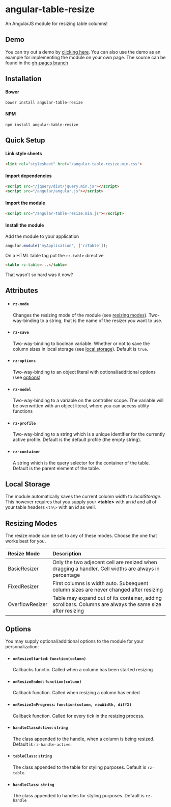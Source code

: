 # angular-table-resize
An AngularJS module for resizing table columns!

## Demo
You can try out a demo by [clicking here](https://tympanix.github.io/angular-table-resize/). You can also use the demo as an example for implementing the module on your own page. The source can be found in the [gh-pages branch](https://github.com/Tympanix/angular-table-resize/tree/gh-pages)

## Installation
#### Bower
```
bower install angular-table-resize
```
#### NPM
```
npm install angular-table-resize
```

## Quick Setup
#### Link style sheets
```html
<link rel="stylesheet" href="/angular-table-resize.min.css">
```

#### Import dependencies
```html
<script src="/jquery/dist/jquery.min.js"></script>
<script src="/angular/angular.js"></script>
```

#### Import the module
```html
<script src="/angular-table-resize.min.js"></script>
```

#### Install the module
Add the module to your application
```javascript
angular.module('myApplication', ['rzTable']);
```

On a HTML table tag put the `rz-table` directive
```html
<table rz-table>...</table>
```

That wasn't so hard was it now?

## Attributes
* #### `rz-mode`
  Changes the resizing mode of the module (see [resizing modes](#resizing-modes)). Two-way-binding to a string, that is the name of the resizer you want to use.
  
* #### `rz-save`
  Two-way-binding to boolean variable. Whether or not to save the column sizes in local storage (see [local storage](#local-storage)). Default is `true`.
  
* #### `rz-options`
  Two-way-binding to an object literal with optional/additional options (see [options](#options))
  
* #### `rz-model`
  Two-way-binding to a variable on the controller scope. The variable will be overwritten with an object literal, where you can access utility functions
  
* #### `rz-profile`
  Two-way-binding to a string which is a unique identifier for the currently active profile. Default is the default profile (the empty string).
  
* #### `rz-container`
  A string which is the query selector for the container of the table. Default is the parent element of the table.
  
## Local Storage
The module automatically saves the current column width to *localStorage*. This however requires that you supply your **\<table\>** with an *id* and all of your table headers `<th\>` with an *id* as well.

## Resizing Modes
The resize mode can be set to any of these modes. Choose the one that works best for you.

| Resize Mode       | Description          |
| :---------------- |:--------------|
| BasicResizer      | Only the two adjecent cell are resized when dragging a handler. Cell widths are always in percentage          |
| FixedResizer      | First columns is width auto. Subsequent column sizes are never changed after resizing                         |
| OverflowResizer   | Table may expand out of its container, adding scrollbars. Columns are always the same size after resizing     |

## Options
You may supply optional/additional options to the module for your personalization:

* #### `onResizeStarted`: `function(column)`
  Callbacks functio. Called when a column has been started resizing
  
* #### `onResizeEnded`: `function(column)`
  Callback function. Called when resizing a column has ended
  
* #### `onResizeInProgress`: `function(column, newWidth, diffX)`
  Callback function. Called for every tick in the resizing process.
  
* #### `handleClassActive`: `string`
  The class appended to the handle, when a column is being resized. Default is `rz-handle-active`.
  
* #### `tableClass`: `string`
  The class appended to the table for styling purposes. Default is `rz-table`.
  
* #### `handleClass`: `string`
  The class appended to handles for styling purposes. Default is `rz-handle`

